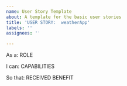 ```yaml
---
name: User Story Template
about: A template for the basic user stories
title: 'USER STORY:  weatherApp'
labels: ''
assignees: ''

---
```


As a: ROLE

I can: CAPABILITIES

So that: RECEIVED BENEFIT

